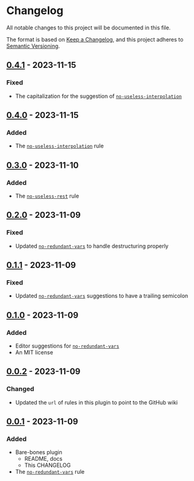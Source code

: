 # Changelog

All notable changes to this project will be documented in this file.

The format is based on [Keep a Changelog](https://keepachangelog.com/en/1.0.0/),
and this project adheres to [Semantic Versioning](https://semver.org/spec/v2.0.0.html).

## [0.4.1] - 2023-11-15

### Fixed

- The capitalization for the suggestion of [`no-useless-interpolation`](https://github.com/ej-shafran/eslint-plugin-nitpick/wiki/no-useless-interpolation)

## [0.4.0] - 2023-11-15

### Added

- The [`no-useless-interpolation`](https://github.com/ej-shafran/eslint-plugin-nitpick/wiki/no-useless-interpolation) rule

## [0.3.0] - 2023-11-10

### Added

- The [`no-useless-rest`](https://github.com/ej-shafran/eslint-plugin-nitpick/wiki/no-useless-rest) rule

## [0.2.0] - 2023-11-09

### Fixed

- Updated [`no-redundant-vars`](https://github.com/ej-shafran/eslint-plugin-nitpick/wiki/no-redundant-vars) to handle destructuring properly

## [0.1.1] - 2023-11-09

### Fixed

- Updated [`no-redundant-vars`](https://github.com/ej-shafran/eslint-plugin-nitpick/wiki/no-redundant-vars) suggestions to have a trailing semicolon

## [0.1.0] - 2023-11-09

### Added

- Editor suggestions for [`no-redundant-vars`](https://github.com/ej-shafran/eslint-plugin-nitpick/wiki/no-redundant-vars)
- An MIT license

## [0.0.2] - 2023-11-09

### Changed

- Updated the `url` of rules in this plugin to point to the GitHub wiki

## [0.0.1] - 2023-11-09

### Added

- Bare-bones plugin
  - README, docs
  - This CHANGELOG
- The [`no-redundant-vars`](https://github.com/ej-shafran/eslint-plugin-nitpick/wiki/no-redundant-vars) rule

[0.4.1]: https://github.com/ej-shafran/eslint-plugin-nitpick/compare/v0.4.0...v0.4.1
[0.4.0]: https://github.com/ej-shafran/eslint-plugin-nitpick/compare/v0.3.0...v0.4.0
[0.3.0]: https://github.com/ej-shafran/eslint-plugin-nitpick/compare/v0.2.0...v0.3.0
[0.2.0]: https://github.com/ej-shafran/eslint-plugin-nitpick/compare/v0.1.1...v0.2.0
[0.1.1]: https://github.com/ej-shafran/eslint-plugin-nitpick/compare/v0.1.0...v0.1.1
[0.1.0]: https://github.com/ej-shafran/eslint-plugin-nitpick/compare/v0.0.2...v0.1.0
[0.0.2]: https://github.com/ej-shafran/eslint-plugin-nitpick/compare/v0.0.1...v0.0.2
[0.0.1]: https://github.com/ej-shafran/eslint-plugin-nitpick/releases/tag/v0.0.1
